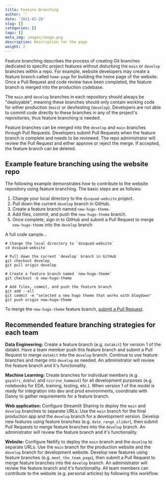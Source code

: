 ```yaml
---
title: Feature Branching
author: ''
date: '2021-02-20'
slug: []
categories: []
tags: []
meta_img: images/image.png
description: Description for the page
weight: 2
---
```


Feature branching describes the process of creating Git branches dedicated to specific project features without disturbing the `main` or `develop` branches within a repo. For example, website developers may create a feature branch called `home-page` for building the home page of the website. Once a Pull Request and code review have been completed, the feature branch is merged into the production codebase.

The `main` and `develop` branches in each repository should always be "deployable", meaning these branches should only contain working code for either production (`main`) or dev/testing (`develop`). Developers are not able to commit code directly to these branches in any of the project's repositories, thus feature branching is needed.

Feature branches can be merged into the `develop` and `main` branches through Pull Requests. Developers submit Pull Requests when the feature branch is complete and needs to be reviewed. The repo administrator will review the Pull Request and either approve or reject the merge. If accepted, the feature branch can be deleted.

## Example feature branching using the website repo

The following example demonstrates how to contribute to the website repository using feature branching. The basic steps are as follows:

1. Change your local directory to the `dssquad-website` project.
2. Pull down the current `develop` branch in GitHub.
3. Create a feature branch named `new-hugo-theme`.
4. Add files, commit, and push the `new-hugo-theme` branch.
5. Once complete, sign in to GitHub and submit a Pull Request to merge `new-hugo-theme` into the `develop` branch

A full code sample...

```
# Change the local directory to `dssquad-website` 
cd dssquad-website

# Pull down the current `develop` branch in GitHub
git checkout develop
git pull origin develop

# Create a feature branch named `new-hugo-theme`
git checkout -b new-hugo-theme

# Add files, commit, and push the feature branch
git add --all
git commit -m "selected a new hugo theme that works with blogdown"
git push origin new-hugo-theme
```

To merge the `new-hugo-theme` feature branch, [submit a Pull Request](https://dssquad-wiki.netlify.app/blog/2021-02-20-pull-requests/).

## Recommended feature branching strategies for each team

**Data Engineering:** Create a feature branch (e.g. `datakit`) for version 1 of the datakit. Have a team member push this feature branch and submit a Pull Request to merge `datakit` into the `develop` branch. Continue to use feature branches and merge into `develop` as needed. An administrator will review the feature branch and it's functionality.

**Machine Learning:** Create branches for individual members (e.g. `gayatri_dobhal` and `nisrine_hammout`) for all development purposes (e.g. notebooks for EDA, training, testing, etc.). When version 1 of the model is ready for integration into dev and prod environments, coordinate with Danny to gather requirements for a feature branch.

**Web application:** Configure Streamlit Sharing to deploy the `main` and `develop` branches to separate URLs. Use the `main` branch for the final production app and the `develop` branch for a development version. Develop new features using feature branches (e.g. `date_range_slider`), then submit Pull Requests to merge feature branches into the `develop` branch. An administrator will review the feature branch and it's functionality.

**Website:** Configure Netlify to deploy the `main` branch and the `develop` to separate URLs. Use the `main` branch for the production website and the `develop` branch for development website. Develop new features using feature branches (e.g. `meet_the_team_page`), then submit a Pull Request to merge feature branches into the `develop` branch. An administrator will review the feature branch and it's functionality. All team members can contribute to the website (e.g. personal articles) by following this workflow.
